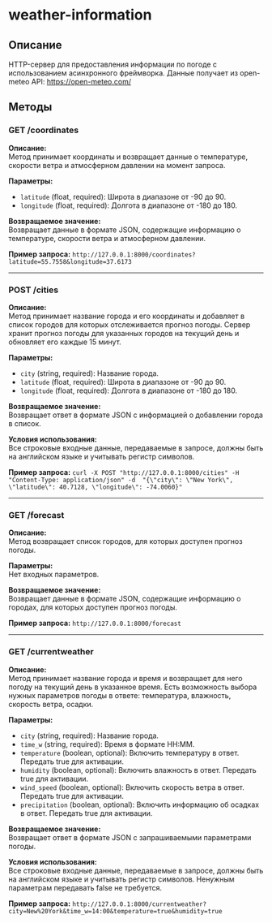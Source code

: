 # weather-information

## Описание
HTTP-сервер для предоставления информации по погоде с использованием асинхронного фреймворка. 
Данные получает из open-meteo API: https://open-meteo.com/

## Методы

### GET /coordinates

**Описание:**  
Метод принимает координаты и возвращает данные о температуре, скорости ветра и атмосферном
давлении на момент запроса.

**Параметры:**
- `latitude` (float, required): Широта в диапазоне от -90 до 90.
- `longitude` (float, required): Долгота в диапазоне от -180 до 180.

**Возвращаемое значение:**  
Возвращает данные в формате JSON, содержащие информацию о температуре, скорости ветра и 
атмосферном давлении.

**Пример запроса:**
`http://127.0.0.1:8000/coordinates?latitude=55.7558&longitude=37.6173`

---

### POST /cities

**Описание:**  
Метод принимает название города и его координаты и добавляет в список городов для которых
отслеживается прогноз погоды. Сервер хранит прогноз погоды для указанных городов на текущий 
день и обновляет его каждые 15 минут.

**Параметры:**
- `city` (string, required): Название города.
- `latitude` (float, required): Широта в диапазоне от -90 до 90.
- `longitude` (float, required): Долгота в диапазоне от -180 до 180.

**Возвращаемое значение:**  
Возвращает ответ в формате JSON с информацией о добавлении города в список.

**Условия использования:**  
Все строковые входные данные, передаваемые в запросе, должны быть на английском языке и 
учитывать регистр символов.

**Пример запроса:**
`curl -X POST "http://127.0.0.1:8000/cities" -H "Content-Type: application/json" -d 
"{\"city\": \"New York\", \"latitude\": 40.7128, \"longitude\": -74.0060}"`

---

### GET /forecast

**Описание:**  
Метод возвращает список городов, для которых доступен прогноз погоды.

**Параметры:**  
Нет входных параметров.

**Возвращаемое значение:**  
Возвращает данные в формате JSON, содержащие информацию о городах, для которых доступен прогноз погоды.

**Пример запроса:**
`http://127.0.0.1:8000/forecast`

---

### GET /currentweather

**Описание:**  
Метод принимает название города и время и возвращает для него погоду на текущий день в 
указанное время. Есть возможность выбора нужных параметров погоды в ответе: температура, 
влажность, скорость ветра, осадки.

**Параметры:**
- `city` (string, required): Название города.
- `time_w` (string, required): Время в формате HH:MM.
- `temperature` (boolean, optional): Включить температуру в ответ. Передать true для активации.
- `humidity` (boolean, optional): Включить влажность в ответ. Передать true для активации.
- `wind_speed` (boolean, optional): Включить скорость ветра в ответ. Передать true для активации.
- `precipitation` (boolean, optional): Включить информацию об осадках в ответ. Передать true для активации.

**Возвращаемое значение:**  
Возвращает ответ в формате JSON с запрашиваемыми параметрами погоды.

**Условия использования:**  
Все строковые входные данные, передаваемые в запросе, должны быть на английском языке и 
учитывать регистр символов. Ненужным параметрам передавать false не требуется. 

**Пример запроса:**
`http://127.0.0.1:8000/currentweather?city=New%20York&time_w=14:00&temperature=true&humidity=true`
